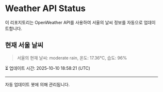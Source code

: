 
# Weather API Status

이 리포지토리는 OpenWeather API를 사용하여 서울의 날씨 정보를 자동으로 업데이트합니다.

## 현재 서울 날씨
> 서울의 현재 날씨: moderate rain, 온도: 17.36°C, 습도: 96%

⏳ 업데이트 시간: 2025-10-10 18:58:21 (UTC)

---
자동 업데이트 봇에 의해 관리됩니다.
